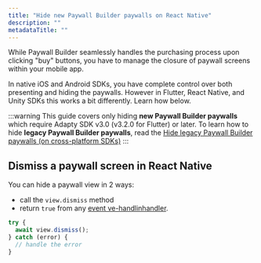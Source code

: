 ```yaml
---
title: "Hide new Paywall Builder paywalls on React Native"
description: ""
metadataTitle: ""
---
```


While Paywall Builder seamlessly handles the purchasing process upon clicking "buy" buttons, you have to manage the closure of paywall screens within your mobile app.

In native iOS and Android SDKs, you have complete control over both presenting and hiding the paywalls. However in Flutter, React Native, and Unity SDKs this works a bit differently. Learn how below.

:::warning
This guide covers only hiding  **new Paywall Builder paywalls** which require Adapty SDK v3.0  (v3.2.0 for Flutter) or later. To learn how to hide **legacy Paywall Builder paywalls**, read the [Hide legacy Paywall Builder paywalls (on cross-platform SDKs)](hide-legacy-paywall-builder-paywalls)
:::

## Dismiss a paywall screen in React Native

You can hide a paywall view in 2 ways: 

- call the `view.dismiss` method 
- return `true` from any [event ve-handlinhandler](handling-pb-paywall-events).

```typescript title="React Native (TSX)"
try {
  await view.dismiss();
} catch (error) {
  // handle the error
}

```